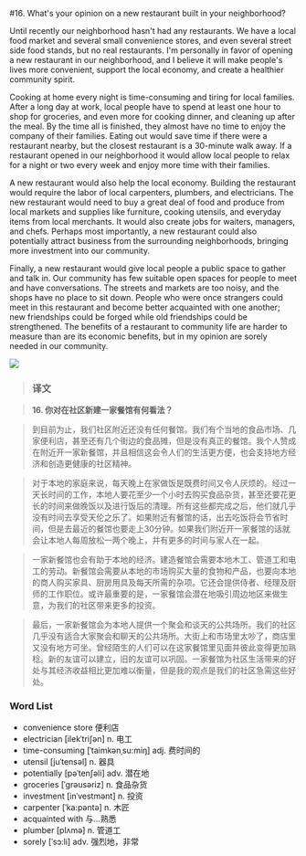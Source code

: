 #16. What's your opinion on a new restaurant built in your neighborhood?

Until recently our neighborhood hasn't had any restaurants. We have a local food market and several small convenience stores, and even several street side food stands, but no real restaurants. I'm personally in favor of opening a new restaurant in our neighborhood, and I believe it will make people's lives more convenient, support the local economy, and create a healthier community spirit.

Cooking at home every night is time-consuming and tiring for local families. After a long day at work, local people have to spend at least one hour to shop for groceries, and even more for cooking dinner, and cleaning up after the meal. By the time all is finished, they almost have no time to enjoy the company of their families. Eating out would save time if there were a restaurant nearby, but the closest restaurant is a 30-minute walk away. If a restaurant opened in our neighborhood it would allow local people to relax for a night or two every week and enjoy more time with their families.

A new restaurant would also help the local economy. Building the restaurant would require the labor of local carpenters, plumbers, and electricians. The new restaurant would need to buy a great deal of food and produce from local markets and supplies like furniture, cooking utensils, and everyday items from local merchants. It would also create jobs for waiters, managers, and chefs. Perhaps most importantly, a new restaurant could also potentially attract business from the surrounding neighborhoods, bringing more investment into our community.

Finally, a new restaurant would give local people a public space to gather and talk in. Our community has few suitable open spaces for people to meet and have conversations. The streets and markets are too noisy, and the shops have no place to sit down. People who were once strangers could meet in this restaurant and become better acquainted with one another; new friendships could be forged while old friendships could be strengthened. The benefits of a restaurant to community life are harder to measure than are its economic benefits, but in my opinion are sorely needed in our community.

![](images/TOEFL-iBT-High-Score-Essays-016.jpg)

> ### 译文

> **16. 你对在社区新建一家餐馆有何看法？**

> 到目前为止，我们社区附近还没有任何餐馆。我们有个当地的食品市场、几家便利店，甚至还有几个街边的食品摊，但是没有真正的餐馆。我个人赞成在附近开一家新餐馆，并且相信这会令人们的生活更方便，也会支持地方经济和创造更健康的社区精神。

> 对于本地的家庭来说，每天晚上在家做饭是既费时间又令人厌烦的。经过一天长时间的工作，本地人要花至少一个小时去购买食品杂货，甚至还要花更长的时间来做晚饭以及进行饭后的清理。所有这些都完成之后，他们就几乎没有时间去享受天伦之乐了。如果附近有餐馆的话，出去吃饭将会节省时间，但是去最近的餐馆也要走上30分钟。如果我们附近开一家餐馆的话就会让本地人每周放松一两个晚上，并有更多的时间与家人在一起。

> 一家新餐馆也会有助于本地的经济。建造餐馆会需要本地木工、管道工和电工的劳动。新餐馆会需要从本地的市场购买大量的食物和产品，也要向本地的商人购买家具、厨房用具及每天所需的杂项。它还会提供侍者、经理及厨师的工作职位。或许最重要的是，一家餐馆会潜在地吸引周边地区来做生意，为我们的社区带来更多的投资。

> 最后，一家新餐馆会为本地人提供一个聚会和谈天的公共场所。我们的社区几乎没有适合大家聚会和聊天的公共场所。大街上和市场里太吵了，商店里又没有地方可坐。曾经陌生的人们可以在这家餐馆里见面并彼此变得更加熟稔。新的友谊可以建立，旧的友谊可以巩固。一家餐馆为社区生活带来的好处与其经济收益相比更加难以衡量，但是我的观点是我们的社区急需这些好处。 

### Word List

 * convenience store 便利店
 * electrician [ilekˈtriʃən] n. 电工
 * time-consuming [ˈtaimkənˌsu:miŋ] adj. 费时间的
 * utensil [juˈtensəl] n. 器具
 * potentially [pəˈtenʃəli] adv. 潜在地
 * groceries [ˈgrəusəriz] n. 食品杂货
 * investment [inˈvestmənt] n. 投资
 * carpenter [ˈka:pəntə] n. 木匠
 * acquainted with 与…熟悉
 * plumber [plʌmə] n. 管道工
 * sorely [ˈsɔ:li] adv. 强烈地，非常
